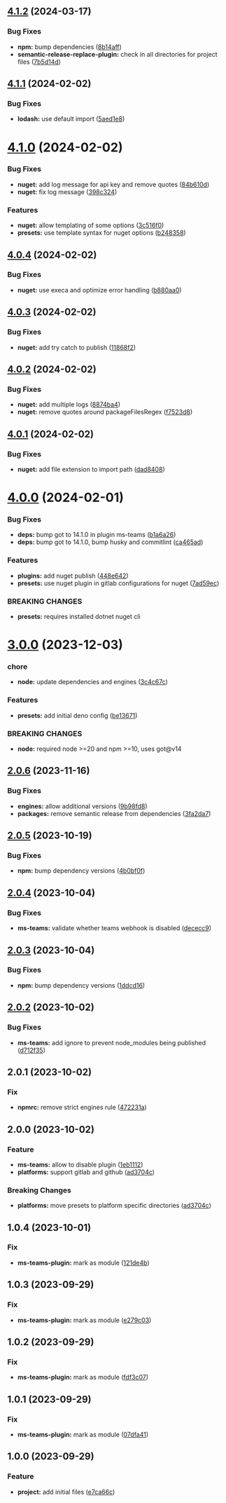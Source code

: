 ## [4.1.2](https://github.com/JonasSchubert/semantic-release-presets/compare/v4.1.1...v4.1.2) (2024-03-17)


### Bug Fixes

* **npm:** bump dependencies ([8b14aff](https://github.com/JonasSchubert/semantic-release-presets/commit/8b14affebd727b220ccbac757d13be6399e82e01))
* **semantic-release-replace-plugin:** check in all directories for project files ([7b5d14d](https://github.com/JonasSchubert/semantic-release-presets/commit/7b5d14dc9516a90d53bf2bcd5e2c08e62b2e0a9d))

## [4.1.1](https://github.com/JonasSchubert/semantic-release-presets/compare/v4.1.0...v4.1.1) (2024-02-02)


### Bug Fixes

* **lodash:** use default import ([5aed1e8](https://github.com/JonasSchubert/semantic-release-presets/commit/5aed1e82521206858530772baa41dbaed0defa83))

# [4.1.0](https://github.com/JonasSchubert/semantic-release-presets/compare/v4.0.4...v4.1.0) (2024-02-02)


### Bug Fixes

* **nuget:** add log message for api key and remove quotes ([84b610d](https://github.com/JonasSchubert/semantic-release-presets/commit/84b610d251b24f51a666aa78c07206a35a842f7b))
* **nuget:** fix log message ([398c324](https://github.com/JonasSchubert/semantic-release-presets/commit/398c324c6f78716ddf654dddfc105fb0a6005ca0))


### Features

* **nuget:** allow templating of some options ([3c516f0](https://github.com/JonasSchubert/semantic-release-presets/commit/3c516f052602e32731cba6ef48d7b31eea3491bc))
* **presets:** use template syntax for nuget options ([b248358](https://github.com/JonasSchubert/semantic-release-presets/commit/b2483586e1ab919e0895861a6504a5e570cd621f))

## [4.0.4](https://github.com/JonasSchubert/semantic-release-presets/compare/v4.0.3...v4.0.4) (2024-02-02)


### Bug Fixes

* **nuget:** use execa and optimize error handling ([b880aa0](https://github.com/JonasSchubert/semantic-release-presets/commit/b880aa0fae35b42a3b86a2282f28876f5486a147))

## [4.0.3](https://github.com/JonasSchubert/semantic-release-presets/compare/v4.0.2...v4.0.3) (2024-02-02)


### Bug Fixes

* **nuget:** add try catch to publish ([11868f2](https://github.com/JonasSchubert/semantic-release-presets/commit/11868f201c7c7072bd48598343e3e1262b29062c))

## [4.0.2](https://github.com/JonasSchubert/semantic-release-presets/compare/v4.0.1...v4.0.2) (2024-02-02)


### Bug Fixes

* **nuget:** add multiple logs ([8874ba4](https://github.com/JonasSchubert/semantic-release-presets/commit/8874ba48e4b90130970969b2bdbbde41d1fee293))
* **nuget:** remove quotes around packageFilesRegex ([f7523d8](https://github.com/JonasSchubert/semantic-release-presets/commit/f7523d8a52cfda6540103c55b071aa4e22eebecc))

## [4.0.1](https://github.com/JonasSchubert/semantic-release-presets/compare/v4.0.0...v4.0.1) (2024-02-02)


### Bug Fixes

* **nuget:** add file extension to import path ([dad8408](https://github.com/JonasSchubert/semantic-release-presets/commit/dad84084de8abcabf92370c8ebfe26958b5ddd5b))

# [4.0.0](https://github.com/JonasSchubert/semantic-release-presets/compare/v3.0.0...v4.0.0) (2024-02-01)


### Bug Fixes

* **deps:** bump got to 14.1.0 in plugin ms-teams ([b1a6a26](https://github.com/JonasSchubert/semantic-release-presets/commit/b1a6a26dab019c17e8577bc0e8a9ea18533b2386))
* **deps:** bump got to 14.1.0, bump husky and commitlint ([ca465ad](https://github.com/JonasSchubert/semantic-release-presets/commit/ca465adb15d6504851140aea50a62e44fd6e906f))


### Features

* **plugins:** add nuget publish ([448e642](https://github.com/JonasSchubert/semantic-release-presets/commit/448e6421be28a7d7d56a5611164cfad75f52c4d7))
* **presets:** use nuget plugin in gitlab configurations for nuget ([7ad59ec](https://github.com/JonasSchubert/semantic-release-presets/commit/7ad59ecf4841b60470725edb6afbf7c5a29ea563))


### BREAKING CHANGES

* **presets:** requires installed dotnet nuget cli

# [3.0.0](https://github.com/JonasSchubert/semantic-release-presets/compare/v2.0.6...v3.0.0) (2023-12-03)


### chore

* **node:** update dependencies and engines ([3c4c67c](https://github.com/JonasSchubert/semantic-release-presets/commit/3c4c67c42134605800f6774c11103b9fbbc3bed6))


### Features

* **presets:** add initial deno config ([be13671](https://github.com/JonasSchubert/semantic-release-presets/commit/be1367126a047201264ed8b9f13f116d6700d7bb))


### BREAKING CHANGES

* **node:** required node >=20 and npm >=10, uses got@v14

## [2.0.6](https://github.com/JonasSchubert/semantic-release-presets/compare/v2.0.5...v2.0.6) (2023-11-16)


### Bug Fixes

* **engines:** allow additional versions ([9b98fd8](https://github.com/JonasSchubert/semantic-release-presets/commit/9b98fd88bcb32fe43b49eae66b35425364a5849a))
* **packages:** remove semantic release from dependencies ([3fa2da7](https://github.com/JonasSchubert/semantic-release-presets/commit/3fa2da70620062d66172978163e5d3c6e84e3f91))

## [2.0.5](https://github.com/JonasSchubert/semantic-release-presets/compare/v2.0.4...v2.0.5) (2023-10-19)


### Bug Fixes

* **npm:** bump dependency versions ([4b0bf0f](https://github.com/JonasSchubert/semantic-release-presets/commit/4b0bf0f765d3fb4de3e8f4710f7dda582250738c))

## [2.0.4](https://github.com/JonasSchubert/semantic-release-presets/compare/v2.0.3...v2.0.4) (2023-10-04)


### Bug Fixes

* **ms-teams:** validate whether teams webhook is disabled ([dececc9](https://github.com/JonasSchubert/semantic-release-presets/commit/dececc95850d497747800b68d64471ac42ab4a81))

## [2.0.3](https://github.com/JonasSchubert/semantic-release-presets/compare/v2.0.2...v2.0.3) (2023-10-04)


### Bug Fixes

* **npm:** bump dependency versions ([1ddcd16](https://github.com/JonasSchubert/semantic-release-presets/commit/1ddcd16de087ab9de681aa9233b751785368e07d))

## [2.0.2](https://github.com/JonasSchubert/semantic-release-presets/compare/v2.0.1...v2.0.2) (2023-10-02)


### Bug Fixes

* **ms-teams:** add ignore to prevent node_modules being published ([d712f35](https://github.com/JonasSchubert/semantic-release-presets/commit/d712f3551159373cc63193a87ac3596b806772e3))

## 2.0.1 (2023-10-02)


### Fix

* **npmrc:** remove strict engines rule ([472231a](https://github.com/JonasSchubert/semantic-release-presets/commit/472231acf6b4f30f39a9b994c1b2fb27e5d69ece))

## 2.0.0 (2023-10-02)


### Feature

* **ms-teams:** allow to disable plugin ([1eb1112](https://github.com/JonasSchubert/semantic-release-presets/commit/1eb11123fe5ac70d7eca0700927b1f88d3dcf5e4))
* **platforms:** support gitlab and github ([ad3704c](https://github.com/JonasSchubert/semantic-release-presets/commit/ad3704c2b329849e18d564e371f82f74e7546d20))

### Breaking Changes

* **platforms:** move presets to platform specific directories ([ad3704c](https://github.com/JonasSchubert/semantic-release-presets/commit/ad3704c2b329849e18d564e371f82f74e7546d20))

## 1.0.4 (2023-10-01)


### Fix

* **ms-teams-plugin:** mark as module ([121de4b](https://github.com/JonasSchubert/semantic-release-presets/commit/121de4b458f9e9cd1cbaa00d336b86fd73f07b7c))

## 1.0.3 (2023-09-29)


### Fix

* **ms-teams-plugin:** mark as module ([e279c03](https://github.com/JonasSchubert/semantic-release-presets/commit/e279c03aba5d7597c1e9ca55cca43747d98f2b14))

## 1.0.2 (2023-09-29)


### Fix

* **ms-teams-plugin:** mark as module ([fdf3c07](https://github.com/JonasSchubert/semantic-release-presets/commit/fdf3c07f8667db5f2ac20cc5282204d96ec399dd))

## 1.0.1 (2023-09-29)


### Fix

* **ms-teams-plugin:** mark as module ([07dfa41](https://github.com/JonasSchubert/semantic-release-presets/commit/07dfa41ff147858cfda9c9f0715e974e2e8e62bc))

## 1.0.0 (2023-09-29)


### Feature

* **project:** add initial files ([e7ca66c](https://github.com/JonasSchubert/semantic-release-presets/commit/e7ca66caafa24a79a53a3b36fa3b69568b57655b))
